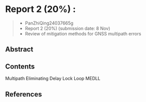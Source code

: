 # Report 2 (20%) : 
> - PanZhiQing24037665g
> - Report 2 (20%) (submission date: 8 Nov)
> - Review of mitigation methods for GNSS multipath errors

## Abstract

## Contents
Multipath Eliminating Delay Lock Loop MEDLL
<div STYLE="page-break-after: always;"></div>

## References